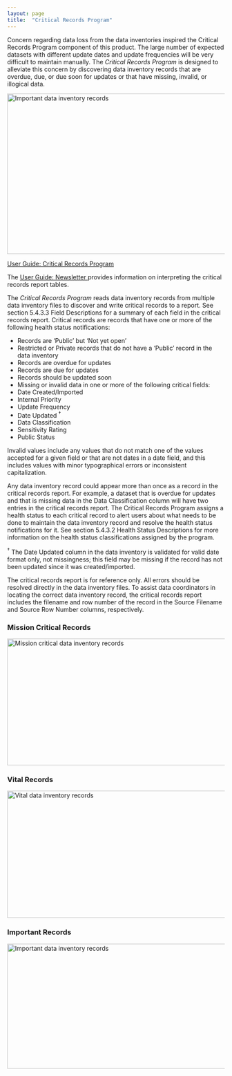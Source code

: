```yaml
---
layout: page
title:  "Critical Records Program"
---
```


Concern regarding data loss from the data inventories inspired the Critical Records Program component of this product. The large number of expected datasets with different update dates and update frequencies will be very difficult to maintain manually. The _Critical Records Program_ is designed to alleviate this concern by discovering data inventory records that are overdue, due, or due soon for updates or that have missing, invalid, or illogical data.

<img src="https://lisaover.github.io/DataGovHealthStatusChecks/Images/Critical_Records_Report_Description.png" width="700" height="371" alt="Important data inventory records" />

<a href="https://lisaover.github.io/DataGovHealthStatusChecks/Documents/User_Guide_Critical_Records_Program.pdf" target="_blank">User Guide: Critical Records Program</a>

The <a href="https://lisaover.github.io/DataGovHealthStatusChecks/Documents/User_Guide_Newsletter.pdf" target="_blank">User Guide: Newsletter </a> provides information on interpreting the critical records report tables.

The _Critical Records Program_ reads data inventory records from multiple data inventory files to discover and write critical records to a report. See section 5.4.3.3 Field Descriptions for a summary of each field in the critical records report. Critical records are records that have one or more of the following health status notifications:

*  Records are &lsquo;Public&rsquo; but &lsquo;Not yet open&rsquo;
*  Restricted or Private records that do not have a &lsquo;Public&rsquo; record in the data inventory
*  Records are overdue for updates
*  Records are due for updates
*  Records should be updated soon
*  Missing or invalid data in one or more of the following critical fields:
  * Date Created/Imported
  * Internal Priority
  * Update Frequency
  * Date Updated <sup>&#8224;</sup>
  * Data Classification
  * Sensitivity Rating
  * Public Status

Invalid values include any values that do not match one of the values accepted for a given field or that are not dates in a date field, and this includes values with minor typographical errors or inconsistent capitalization. 

Any data inventory record could appear more than once as a record in the critical records report. For example, a dataset that is overdue for updates and that is missing data in the Data Classification column will have two entries in the critical records report. The Critical Records Program assigns a health status to each critical record to alert users about what needs to be done to maintain the data inventory record and resolve the health status notifications for it. See section 5.4.3.2 Health Status Descriptions for more information on the health status classifications assigned by the program.

<sup>&#8224;</sup> The Date Updated column in the data inventory is validated for valid date format only, not missingness; this field may be missing if the record has not been updated since it was created/imported.

The critical records report is for reference only. All errors should be resolved directly in the data inventory files. To assist data coordinators in locating the correct data inventory record, the critical records report includes the filename and row number of the record in the Source Filename and Source Row Number columns, respectively. 

### Mission Critical Records

<img src="https://lisaover.github.io/DataGovHealthStatusChecks/Images/Mission_Critical.png" width="700" height="293" alt="Mission critical data inventory records" />

### Vital Records

<img src="https://lisaover.github.io/DataGovHealthStatusChecks/Images/Vital.png" width="700" height="294" alt="Vital data inventory records" />

### Important Records

<img src="https://lisaover.github.io/DataGovHealthStatusChecks/Images/Important.png" width="700" height="289" alt="Important data inventory records" />